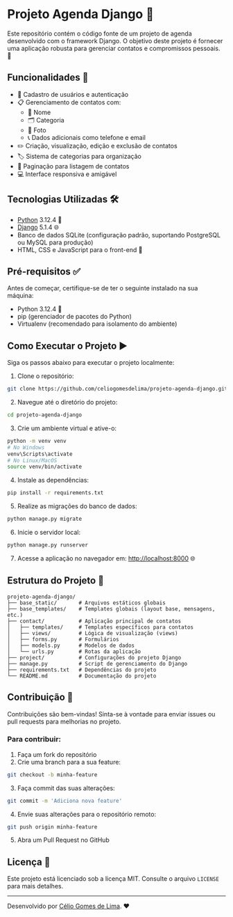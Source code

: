 # Projeto Agenda Django 🚀

Este repositório contém o código fonte de um projeto de agenda desenvolvido com o framework Django. O objetivo deste projeto é fornecer uma aplicação robusta para gerenciar contatos e compromissos pessoais. 📅

## Funcionalidades 🌟

- 🔐 Cadastro de usuários e autenticação
- 📋 Gerenciamento de contatos com:
  - 🧑 Nome
  - 🗂️ Categoria
  - 📸 Foto
  - 📞 Dados adicionais como telefone e email
- ✏️ Criação, visualização, edição e exclusão de contatos
- 🏷️ Sistema de categorias para organização
- 📄 Paginação para listagem de contatos
- 💻 Interface responsiva e amigável

## Tecnologias Utilizadas 🛠️

- [Python](https://www.python.org/) 3.12.4 🐍
- [Django](https://www.djangoproject.com/) 5.1.4 🌐
- Banco de dados SQLite (configuração padrão, suportando PostgreSQL ou MySQL para produção)
- HTML, CSS e JavaScript para o front-end 🎨

## Pré-requisitos ✅

Antes de começar, certifique-se de ter o seguinte instalado na sua máquina:

- Python 3.12.4 🐍
- pip (gerenciador de pacotes do Python)
- Virtualenv (recomendado para isolamento do ambiente)

## Como Executar o Projeto ▶️

Siga os passos abaixo para executar o projeto localmente:

1. Clone o repositório:

```bash
git clone https://github.com/celiogomesdelima/projeto-agenda-django.git
```

2. Navegue até o diretório do projeto:

```bash
cd projeto-agenda-django
```

3. Crie um ambiente virtual e ative-o:

```bash
python -m venv venv
# No Windows
venv\Scripts\activate
# No Linux/MacOS
source venv/bin/activate
```

4. Instale as dependências:

```bash
pip install -r requirements.txt
```

5. Realize as migrações do banco de dados:

```bash
python manage.py migrate
```

6. Inicie o servidor local:

```bash
python manage.py runserver
```

7. Acesse a aplicação no navegador em: [http://localhost:8000](http://localhost:8000) 🌐

## Estrutura do Projeto 📂

```
projeto-agenda-django/
├── base_static/       # Arquivos estáticos globais
├── base_templates/    # Templates globais (layout base, mensagens, etc.)
├── contact/           # Aplicação principal de contatos
│   ├── templates/     # Templates específicos para contatos
│   ├── views/         # Lógica de visualização (views)
│   ├── forms.py       # Formulários
│   ├── models.py      # Modelos de dados
│   └── urls.py        # Rotas da aplicação
├── project/           # Configurações do projeto Django
├── manage.py          # Script de gerenciamento do Django
├── requirements.txt   # Dependências do projeto
└── README.md          # Documentação do projeto
```

## Contribuição 🤝

Contribuições são bem-vindas! Sinta-se à vontade para enviar issues ou pull requests para melhorias no projeto.

### Para contribuir:

1. Faça um fork do repositório
2. Crie uma branch para a sua feature:

```bash
git checkout -b minha-feature
```

3. Faça commit das suas alterações:

```bash
git commit -m 'Adiciona nova feature'
```

4. Envie suas alterações para o repositório remoto:

```bash
git push origin minha-feature
```

5. Abra um Pull Request no GitHub

## Licença 📄

Este projeto está licenciado sob a licença MIT. Consulte o arquivo `LICENSE` para mais detalhes.

---

Desenvolvido por [Célio Gomes de Lima](https://github.com/celiogomesdelima). ❤️
